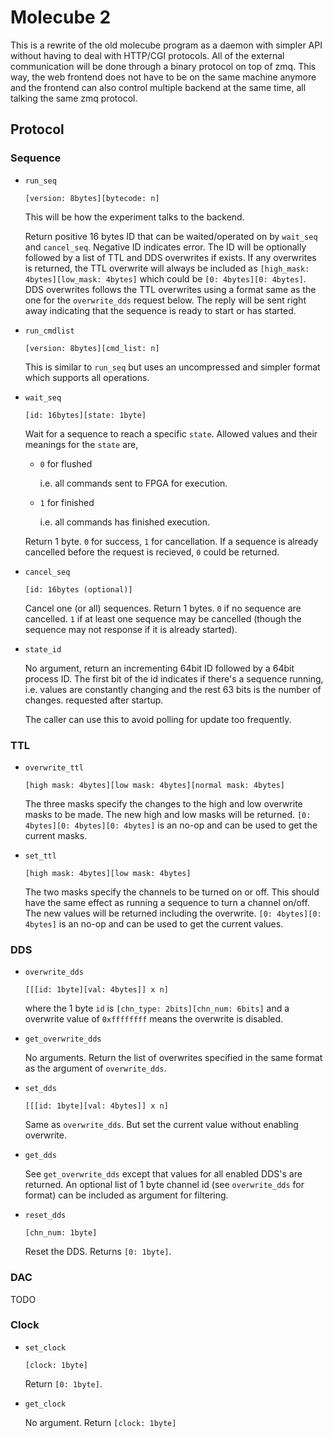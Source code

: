 # Molecube 2

This is a rewrite of the old molecube program as a daemon with simpler API
without having to deal with HTTP/CGI protocols.
All of the external communication will be done through a binary protocol on top of zmq.
This way, the web frontend does not have to be on the same machine anymore and
the frontend can also control multiple backend at the same time, all talking the same
zmq protocol.

## Protocol

### Sequence

* `run_seq`

    `[version: 8bytes][bytecode: n]`

    This will be how the experiment talks to the backend.

    Return positive 16 bytes ID that can be waited/operated on by `wait_seq` and `cancel_seq`.
    Negative ID indicates error.
    The ID will be optionally followed by a list of TTL and DDS overwrites if exists.
    If any overwrites is returned, the TTL overwrite will always be included as
    `[high_mask: 4bytes][low_mask: 4bytes]` which could be `[0: 4bytes][0: 4bytes]`.
    DDS overwrites follows the TTL overwrites using a format same as the one for the
    `overwrite_dds` request below.
    The reply will be sent right away indicating that the sequence is ready to start
    or has started.

* `run_cmdlist`

    `[version: 8bytes][cmd_list: n]`

    This is similar to `run_seq` but uses an uncompressed and simpler format which
    supports all operations.

* `wait_seq`

    `[id: 16bytes][state: 1byte]`

    Wait for a sequence to reach a specific `state`.
    Allowed values and their meanings for the `state` are,

    * `0` for flushed

        i.e. all commands sent to FPGA for execution.

    * `1` for finished

        i.e. all commands has finished execution.

    Return 1 byte. `0` for success, `1` for cancellation.
    If a sequence is already cancelled before the request is recieved, `0` could be returned.

* `cancel_seq`

    `[id: 16bytes (optional)]`

    Cancel one (or all) sequences.
    Return 1 bytes. `0` if no sequence are cancelled.
    `1` if at least one sequence may be cancelled
    (though the sequence may not response if it is already started).

* `state_id`

    No argument, return an incrementing 64bit ID followed by a 64bit process ID.
    The first bit of the id indicates if there's a sequence running,
    i.e. values are constantly changing and the rest 63 bits is the number of changes.
    requested after startup.

    The caller can use this to avoid polling for update too frequently.

### TTL

* `overwrite_ttl`

    `[high mask: 4bytes][low mask: 4bytes][normal mask: 4bytes]`

    The three masks specify the changes to the high and low overwrite masks to be made.
    The new high and low masks will be returned.
    `[0: 4bytes][0: 4bytes][0: 4bytes]` is an no-op and can be used to get the current masks.

* `set_ttl`

    `[high mask: 4bytes][low mask: 4bytes]`

    The two masks specify the channels to be turned on or off.
    This should have the same effect as running a sequence to turn a channel on/off.
    The new values will be returned including the overwrite.
    `[0: 4bytes][0: 4bytes]` is an no-op and can be used to get the current values.

### DDS

* `overwrite_dds`

    `[[[id: 1byte][val: 4bytes]] x n]`

    where the 1 byte `id` is `[chn_type: 2bits][chn_num: 6bits]` and a overwrite value of
    `0xffffffff` means the overwrite is disabled.

* `get_overwrite_dds`

    No arguments. Return the list of overwrites specified in the same format as
    the argument of `overwrite_dds`.

* `set_dds`

    `[[[id: 1byte][val: 4bytes]] x n]`

    Same as `overwrite_dds`. But set the current value without enabling overwrite.

* `get_dds`

    See `get_overwrite_dds` except that values for all enabled DDS's are returned.
    An optional list of 1 byte channel id (see `overwrite_dds` for format)
    can be included as argument for filtering.

* `reset_dds`

    `[chn_num: 1byte]`

    Reset the DDS. Returns `[0: 1byte]`.

### DAC

TODO

### Clock

* `set_clock`

    `[clock: 1byte]`

    Return `[0: 1byte]`.

* `get_clock`

    No argument. Return `[clock: 1byte]`
